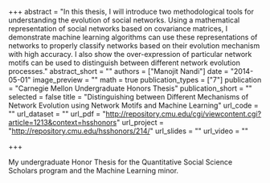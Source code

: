 +++
abstract = "In this thesis, I will introduce two methodological tools for understanding the evolution of social networks. Using a mathematical representation of social networks based on covariance matrices, I demonstrate machine learning algorithms can use these representations of networks to properly classify networks based on their evolution mechanism with high accuracy. I also show the over-expression of particular network motifs can be used to distinguish between different network evolution processes."
abstract_short = ""
authors = ["Manojit Nandi"]
date = "2014-05-01"
image_preview = ""
math = true
publication_types = ["7"]
publication = "Carnegie Mellon Undergraduate Honors Thesis"
publication_short = ""
selected = false
title = "Distinguishing between Different Mechanisms of Network Evolution using Network Motifs and Machine Learning"
url_code = ""
url_dataset = ""
url_pdf = "http://repository.cmu.edu/cgi/viewcontent.cgi?article=1213&context=hsshonors"
url_project = "http://repository.cmu.edu/hsshonors/214/"
url_slides = ""
url_video = ""

+++

My undergraduate Honor Thesis for the Quantitative Social Science Scholars program and the Machine Learning minor.